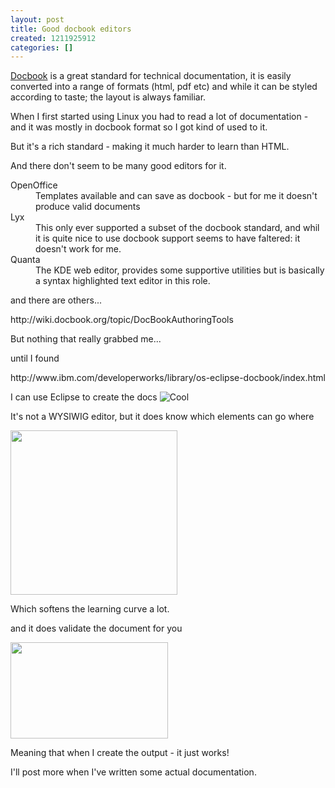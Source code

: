 ```yaml
---
layout: post
title: Good docbook editors
created: 1211925912
categories: []
---
```

<p>
<a href="http://www.docbook.org/tdg5/en/html/docbook.html">Docbook</a> is a great standard for technical documentation, it is easily converted into a range of formats (html, pdf etc) and while it can be styled according to taste; the layout is always familiar.
</p>
<p>
When I first started using Linux you had to read a lot of documentation - and it was mostly in docbook format so I got kind of used to it.
</p>
<p>
But it's a rich standard - making it much harder to learn than HTML.
</p>
<p>
And there don't seem to be many good editors for it.
</p>
<dl>
<dt>OpenOffice</dt>
<dd>Templates available and can save as docbook - but for me it doesn't produce valid documents</dd>
<dt>Lyx</dt>
<dd>This only ever supported a subset of the docbook standard, and whil it is quite nice to use docbook support seems to have faltered: it doesn't work for me.</dd>
<dt>Quanta</dt>
<dd>The KDE web editor, provides some supportive utilities but is basically a syntax highlighted text editor in this role.</dd>
</dl>
<p>
and there are others...
</p>
<p>
http://wiki.docbook.org/topic/DocBookAuthoringTools 
</p>
<p>
But nothing that really grabbed me...
</p>
<p>
until I found
</p>
<p>
http://www.ibm.com/developerworks/library/os-eclipse-docbook/index.html
</p>
<p>
I can use Eclipse to create the docs <img src="/sites/default/modules/tinymce/tinymce/jscripts/tiny_mce/plugins/emotions/images/smiley-cool.gif" alt="Cool" title="Cool" />
</p>
<p>
It's not a WYSIWIG editor, but it does know which elements can go where 
</p>
<p>
<img src="/sites/default/files/u1/eclipse-docbook-gui.png" width="267" height="263" /> 
</p>
<p>
Which softens the learning curve a lot.
</p>
<p>
and it does validate the document for you 
</p>
<p>
<img src="/sites/default/files/u1/eclipse-docbook-validation.png" width="252" height="154" />
</p>
<p>
Meaning that when I create the output - it just works!
</p>
<p>
I'll post more when I've written some actual documentation. 
</p>
